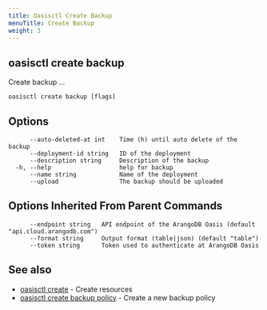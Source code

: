 ```yaml
---
title: Oasisctl Create Backup
menuTitle: Create Backup
weight: 3
---
```

## oasisctl create backup

Create backup ...

```
oasisctl create backup [flags]
```

## Options
```
      --auto-deleted-at int    Time (h) until auto delete of the backup
      --deployment-id string   ID of the deployment
      --description string     Description of the backup
  -h, --help                   help for backup
      --name string            Name of the deployment
      --upload                 The backup should be uploaded
```

## Options Inherited From Parent Commands
```
      --endpoint string   API endpoint of the ArangoDB Oasis (default "api.cloud.arangodb.com")
      --format string     Output format (table|json) (default "table")
      --token string      Token used to authenticate at ArangoDB Oasis
```

## See also
* [oasisctl create](_index.md)	 - Create resources
* [oasisctl create backup policy](create-backup-policy.md)	 - Create a new backup policy

